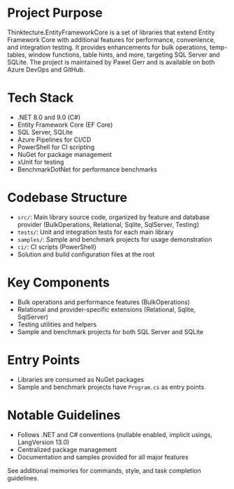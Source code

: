 # Project Purpose
Thinktecture.EntityFrameworkCore is a set of libraries that extend Entity Framework Core with additional features for performance, convenience, and integration testing. It provides enhancements for bulk operations, temp-tables, window functions, table hints, and more, targeting SQL Server and SQLite. The project is maintained by Pawel Gerr and is available on both Azure DevOps and GitHub.

# Tech Stack
- .NET 8.0 and 9.0 (C#)
- Entity Framework Core (EF Core)
- SQL Server, SQLite
- Azure Pipelines for CI/CD
- PowerShell for CI scripting
- NuGet for package management
- xUnit for testing
- BenchmarkDotNet for performance benchmarks

# Codebase Structure
- `src/`: Main library source code, organized by feature and database provider (BulkOperations, Relational, Sqlite, SqlServer, Testing)
- `tests/`: Unit and integration tests for each main library
- `samples/`: Sample and benchmark projects for usage demonstration
- `ci/`: CI scripts (PowerShell)
- Solution and build configuration files at the root

# Key Components
- Bulk operations and performance features (BulkOperations)
- Relational and provider-specific extensions (Relational, Sqlite, SqlServer)
- Testing utilities and helpers
- Sample and benchmark projects for both SQL Server and SQLite

# Entry Points
- Libraries are consumed as NuGet packages
- Sample and benchmark projects have `Program.cs` as entry points

# Notable Guidelines
- Follows .NET and C# conventions (nullable enabled, implicit usings, LangVersion 13.0)
- Centralized package management
- Documentation and samples provided for all major features

See additional memories for commands, style, and task completion guidelines.